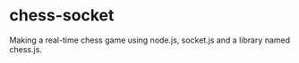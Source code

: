 # chess-socket
Making a real-time chess game using node.js, socket.js and a library named chess.js.
